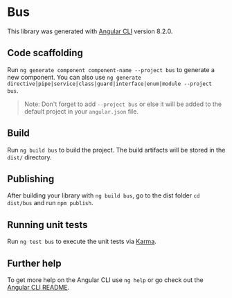 # Bus

This library was generated with [Angular CLI](https://github.com/angular/angular-cli) version 8.2.0.

## Code scaffolding

Run `ng generate component component-name --project bus` to generate a new component. You can also use `ng generate directive|pipe|service|class|guard|interface|enum|module --project bus`.
> Note: Don't forget to add `--project bus` or else it will be added to the default project in your `angular.json` file. 

## Build

Run `ng build bus` to build the project. The build artifacts will be stored in the `dist/` directory.

## Publishing

After building your library with `ng build bus`, go to the dist folder `cd dist/bus` and run `npm publish`.

## Running unit tests

Run `ng test bus` to execute the unit tests via [Karma](https://karma-runner.github.io).

## Further help

To get more help on the Angular CLI use `ng help` or go check out the [Angular CLI README](https://github.com/angular/angular-cli/blob/master/README.md).
